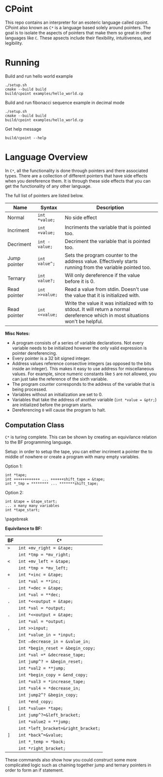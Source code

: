 # CPoint

This repo contains an interpreter for an esoteric language called cpoint.
CPoint also known as `C*` is a language based solely around pointers.
The goal is to isolate the aspects of pointers that make them so great in
other languages like `C`. These apsects include their flexibility, intuitiveness,
and legibility.

# Running
Build and run hello world example
```
./setup.sh
cmake --build build
build/cpoint examples/hello_world.cp
```

Build and run fibonacci sequence example in decimal mode
```
./setup.sh
cmake --build build
build/cpoint examples/hello_world.cp
```

Get help message
```
build/cpoint --help
```


# Language Overview
In `C*`, all the functionality is done through pointers and there associated types. There
are a collection of different pointers that have side effects when you
dereference them. It is through these side effects that you can get the functionality
of any other language.

The full list of pointers are listed below.

| Name | Syntax | Description |
| ---- | ------ | ------- |
| Normal | `int *value;` | No side effect |
| Incriment | `int +value;` | Incriments the variable that is pointed too. |
| Decriment | `int -value;` | Decriment the variable that is pointed too. |
| Jump pointer | `int value^;` | Sets the program counter to the address value. Effectively starts running from the variable pointed too. |
| Ternary | `int value?;` | Will only dereference if the value before it is 0. |
| Read pointer | `int >>value;` | Read a value from stdin. Doesn't use the value that it is initialized with. |
| Read pointer | `int <<value;` | Write the value it was initialized with to stdout. It will return a normal dereference which in most situations won't be helpful. |

**Misc Notes:**

- A program consists of a series of variable declarations. Not every variable needs
  to be initialized however the only valid expression is pointer dereferencing.
- Every pointer is a 32 bit signed integer.
- Address values reference consective integers (as opposed to the bits inside an
  integer). This makes it easy to use address for miscellaneous values. For example, since
  numeric constants like `5` are not allowed, you can just take the reference
  of the sixth variable.
- The program counter corresponds to the address of the variable that is being
  processed.
- Variables without an initialization are set to 0.
- Variables that take the address of another variable (`int *value = &ptr;`)
  are initialized before the program starts.
- Dereferencing `0` will cause the program to halt.

## Computation Class
`C*` is turing complete. This can be shown by creating an equivilance relation to
the BF programming language.

Setup: in order to setup the tape, you can either incriment a pointer the to middle
of nowhere or create a program with many empty variables.

Option 1:
```
int *tape;
int ++++++++++++ ... ++++++shift_tape = &tape;
int *_tmp = ******** ... *******shift_tape;
```

Option 2:
```
int &tape = &tape_start;
... x many many variables
int *tape_start;
```

\pagebreak

**Equivilance to BF:**

| BF | `C*` |
| -- | ---- |
| `>` | `int +mv_right = &tape;`  |
|     | `int *tmp = *mv_right;`  |
| `<` | `int +mv_left = &tape;`  |
|     | `int *tmp = *mv_left;`  |
| `+` | `int *+inc = &tape;` |
|     | `int *val = **inc;`  |
| `-` | `int *+dec = &tape;` |
|     | `int *val = **dec;`  |
| `.` | `int *<<output = &tape;` |
|     | `int *val = *output;`    |
| `.` | `int *<<output = &tape;` |
|     | `int *val = *output;`    |
| `,` | `int >>input;` |
|     | `int *value_in = *input;` |
|     | `Int –decrease_in = &value_in;` |
|     | `int *begin_reset = &begin_copy;` |
|     | `int *val =* &decrease_tape;` |
|     | `int jump^? = &begin_reset;` |
|     | `int *val2 = **jump;` |
|     | `int *begin_copy = &end_copy;` |
|     | `int *val3 = *increase_tape;` |
|     | `int *val4 = *decrease_in;` |
|     | `int jump2^? &begin_copy;` |
|     | `int *end_copy;` |
| `[` | `int *value= *tape;` |
|     | `int jump^?=&left_bracket;` |
|     | `int *value2 = **jump;` |
|     | `int *left_bracket=&right_bracket;` |
| `]` | `int *back^=&value;` |
|     | `int *_temp = *back;` |
|     | `int *right_bracket;` |

These commands also show how you could construct some more complicated logic
such as chaining together jump and ternary pointers in order to form an if statement.


